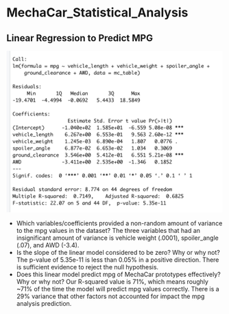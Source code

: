 # MechaCar_Statistical_Analysis

## Linear Regression to Predict MPG
![MPG Prediction by Linear Regression](images/MPG_Prediction.png)

- Which variables/coefficients provided a non-random amount of variance to the mpg values in the dataset?
The three variables that had an insignificant amount of variance is vehicle weight (.0001), spoiler_angle (.07), and AWD (-3.4).
- Is the slope of the linear model considered to be zero? Why or why not?
The p-value of 5.35e-11 is less than 0.05% in a positive direction. There is sufficient evidence to reject the null hypothesis.
- Does this linear model predict mpg of MechaCar prototypes effectively? Why or why not?
Our R-squared value is 71%, which means roughly ~71% of the time the model will predict mpg values correctly. There is a 29% variance that other factors not accounted for impact the mpg analysis prediction.
